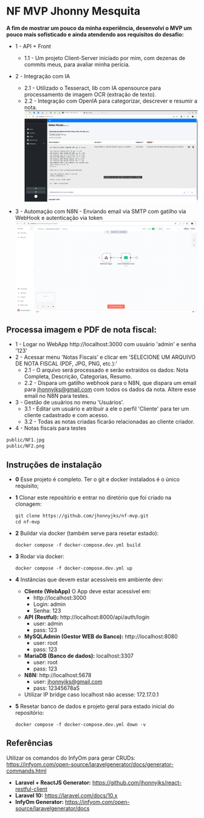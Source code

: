 # NF MVP Jhonny Mesquita

**A fim de mostrar um pouco da minha experiência, desenvolvi o MVP um pouco mais sofisticado e ainda atendendo aos requisitos do desafio:**
 - 1 - API + Front
    - 1.1 - Um projeto Client-Server iniciado por mim, com dezenas de commits meus, para avaliar minha perícia.
 - 2 - Integração com IA
    - 2.1 - Utilizado o Tesseract, lib com IA opensource para processamento de imagem OCR (extração de texto).
    - 2.2 - Integração com OpenIA para categorizar, descrever e resumir a nota.
    ![Logo do projeto](./public/image/ia1.png)

 - 3 - Automação com N8N - Enviando email via SMTP com gatilho via WebHook e autenticação via token
    ![Logo do projeto](./public/image/n8n1.png)


## Processa imagem e PDF de nota fiscal:
 - 1 - Logar no WebApp http://localhost:3000 com usuário  'admin' e senha '123'
 - 2 - Acessar menu 'Notas Fiscais' e clicar em 'SELECIONE UM ARQUIVO DE NOTA FISCAL (PDF, JPG, PNG, etc.):'
    - 2.1 - O arquivo será processado e serão extraídos os dados: Nota Completa, Descrição, Categorias, Resumo.
    - 2.2 - Dispara um gatilho webhook para o N8N, que dispara um email para jhonnyjks@gmail.com com todos os dados da nota. Altere esse email no N8N para testes.
 - 3 - Gestão de usuários no menu 'Usuários'.
    - 3.1 - Editar um usuário e atribuir a ele o perfil 'Cliente' para ter um cliente cadastrado e com acesso.
    - 3.2 - Todas as notas criadas ficarão relacionadas ao cliente criador.
 - 4 - Notas fiscais para testes
 ```
 public/NF1.jpg
 public/NF2.png
 ```

## Instruções de instalação
- **0** Esse projeto é completo. Ter o git e docker instalados é o único requisito;

- **1** Clonar este repositório e entrar no diretório que foi criado na clonagem:

  ```
  git clone https://github.com/jhonnyjks/nf-mvp.git
  cd nf-mvp
  ```
- **2** Buildar via docker (também serve para resetar estado):

  ```
  docker compose -f docker-compose.dev.yml build
  ```
- **3** Rodar via docker:

  ```
  docker compose -f docker-compose.dev.yml up
  ```
- **4** Instâncias que devem estar acessíveis em ambiente dev:

  - **Cliente (WebApp)** O App deve estar acessível em:
    - http://localhost:3000
    - Login: admin
    - Senha: 123
  - **API (Restful):** http://localhost:8000/api/auth/login
    - user: admin
    - pass: 123
  - **MySQLAdmin (Gestor WEB do Banco):** http://localhost:8080
    - user: root
    - pass: 123
  - **MariaDB (Banco de dados):** localhost:3307
    - user: root
    - pass: 123
  - **N8N:** http://localhost:5678
    - user: jhonnyjks@gmail.com
    - pass: 12345678aS
  - Utilizar IP bridge caso localhost não acesse: 172.17.0.1

- **5** Resetar banco de dados e projeto geral para estado inicial do repositório:

  ```
  docker compose -f docker-compose.dev.yml down -v
  ```

## Referências

Utilizar os comandos do InfyOm para gerar CRUDs: https://infyom.com/open-source/laravelgenerator/docs/generator-commands.html

- **Laravel + ReactJS Generator:** https://github.com/jhonnyjks/react-restful-client
- **Laravel 10:** https://laravel.com/docs/10.x
- **InfyOm Generator:** https://infyom.com/open-source/laravelgenerator/docs
